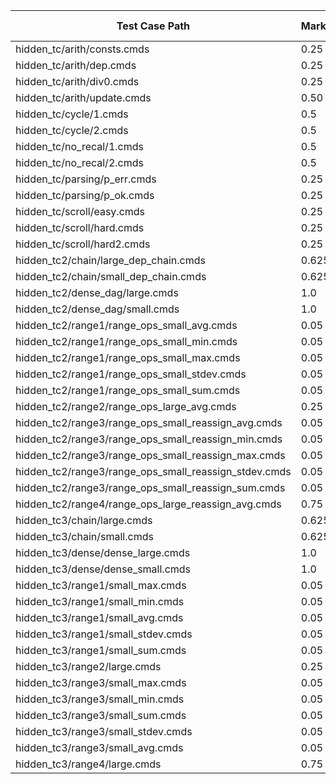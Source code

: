 | Test Case Path                                      | Marks | Time (s) | Memory (MB) |
|-----------------------------------------------------|-------|----------|-------------|
| hidden_tc/arith/consts.cmds                         | 0.25  |          |             |
| hidden_tc/arith/dep.cmds                            | 0.25  |          |             |
| hidden_tc/arith/div0.cmds                           | 0.25  |          |             |
| hidden_tc/arith/update.cmds                         | 0.50  |          |             |
| hidden_tc/cycle/1.cmds                              | 0.5   |          |             |
| hidden_tc/cycle/2.cmds                              | 0.5   |          |             |
| hidden_tc/no_recal/1.cmds                           | 0.5   |          |             |
| hidden_tc/no_recal/2.cmds                           | 0.5   |          |             |
| hidden_tc/parsing/p_err.cmds                        | 0.25  |          |             |
| hidden_tc/parsing/p_ok.cmds                         | 0.25  |          |             |
| hidden_tc/scroll/easy.cmds                          | 0.25  |          |             |
| hidden_tc/scroll/hard.cmds                          | 0.25  |          |             |
| hidden_tc/scroll/hard2.cmds                         | 0.25  |          |             |
| hidden_tc2/chain/large_dep_chain.cmds               | 0.625 | 15       |             |
| hidden_tc2/chain/small_dep_chain.cmds               | 0.625 | 3        |             |
| hidden_tc2/dense_dag/large.cmds                     | 1.0   | 15       |             |
| hidden_tc2/dense_dag/small.cmds                     | 1.0   | 5        |             |
| hidden_tc2/range1/range_ops_small_avg.cmds          | 0.05  | 2        |             |
| hidden_tc2/range1/range_ops_small_min.cmds          | 0.05  | 2        |             |
| hidden_tc2/range1/range_ops_small_max.cmds          | 0.05  | 2        |             |
| hidden_tc2/range1/range_ops_small_stdev.cmds        | 0.05  | 2        |             |
| hidden_tc2/range1/range_ops_small_sum.cmds          | 0.05  | 2        |             |
| hidden_tc2/range2/range_ops_large_avg.cmds          | 0.25  | 2        |             |
| hidden_tc2/range3/range_ops_small_reassign_avg.cmds | 0.05  | 3        |             |
| hidden_tc2/range3/range_ops_small_reassign_min.cmds | 0.05  | 3        |             |
| hidden_tc2/range3/range_ops_small_reassign_max.cmds | 0.05  | 3        |             |
| hidden_tc2/range3/range_ops_small_reassign_stdev.cmds| 0.05 | 3        |             |
| hidden_tc2/range3/range_ops_small_reassign_sum.cmds | 0.05  | 3        |             |
| hidden_tc2/range4/range_ops_large_reassign_avg.cmds | 0.75  | 3        |             |
| hidden_tc3/chain/large.cmds                         | 0.625 |          | 2048        |
| hidden_tc3/chain/small.cmds                         | 0.625 |          | 2048        |
| hidden_tc3/dense/dense_large.cmds                   | 1.0   |          | 2048        |
| hidden_tc3/dense/dense_small.cmds                   | 1.0   |          | 2048        |
| hidden_tc3/range1/small_max.cmds                    | 0.05  |          | 2048        |
| hidden_tc3/range1/small_min.cmds                    | 0.05  |          | 2048        |
| hidden_tc3/range1/small_avg.cmds                    | 0.05  |          | 2048        |
| hidden_tc3/range1/small_stdev.cmds                  | 0.05  |          | 2048        |
| hidden_tc3/range1/small_sum.cmds                    | 0.05  |          | 2048        |
| hidden_tc3/range2/large.cmds                        | 0.25  |          | 2048        |
| hidden_tc3/range3/small_max.cmds                    | 0.05  |          | 2048        |
| hidden_tc3/range3/small_min.cmds                    | 0.05  |          | 2048        |
| hidden_tc3/range3/small_sum.cmds                    | 0.05  |          | 2048        |
| hidden_tc3/range3/small_stdev.cmds                  | 0.05  |          | 2048        |
| hidden_tc3/range3/small_avg.cmds                    | 0.05  |          | 2048        |
| hidden_tc3/range4/large.cmds                        | 0.75  |          | 2048        |
